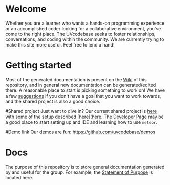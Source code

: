 # Welcome
Whether you are a learner who wants a hands-on programming experience or an accomplished coder looking for a collaborative environment, you've come to the right place. The UVcodebase seeks to foster relationships, conversations, and coding within the community. We are currently trying to make this site more useful. Feel free to lend a hand!

# Getting started
Most of the generated documentation is present on the [Wiki](https://github.com/uvcodebase/docs/wiki) of this repository, and in general new documentation can be generated/edited there.  A reasonable place to start is picking something to work on! We have a few [suggestions](https://github.com/uvcodebase/Welcome-and-documentation/wiki/Suggested-Projects) if you don't have a goal that you want to work towards, and the shared project is also a good choice. 

#Shared project
Just want to dive in? Our current shared project is [here](https://github.com/uvcodebase/RecipePlaylist) with some of the setup described [here]([here](https://github.com/uvcodebase/Welcome-and-documentation/wiki/Startup-Email). The [Developer Page](https://github.com/uvcodebase/RecipePlaylist/wiki/Developer) may be a good place to start setting up and IDE and learning how to use `meteor`.

#Demo link
Our demos are fun: https://github.com/uvcodebase/demos 

# Docs
The purpose of this repository is to store general documentation generated by and useful for the group.
For example, the [Statement of Purpose](https://github.com/uvcodebase/docs/blob/master/StatementOfPurpose.md) is located here. 


